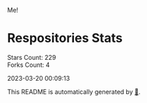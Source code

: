 Me!

# Respositories Stats
Stars Count: 229  
Forks Count: 4

2023-03-20 00:09:13  

This README is automatically generated by [🐰](https://github.com/rnitta/rnitta).
